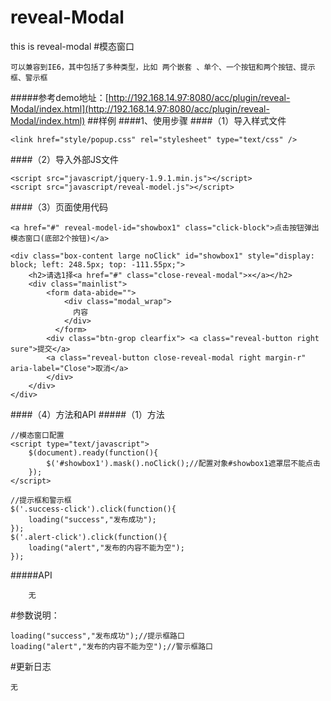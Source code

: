 # reveal-Modal
this is reveal-modal
#模态窗口
```
可以兼容到IE6，其中包括了多种类型，比如 两个嵌套 、单个、一个按钮和两个按钮、提示框、警示框
```
#####参考demo地址：[http://192.168.14.97:8080/acc/plugin/reveal-Modal/index.html](http://192.168.14.97:8080/acc/plugin/reveal-Modal/index.html)
##样例
####1、使用步骤
####（1）导入样式文件
```
<link href="style/popup.css" rel="stylesheet" type="text/css" />
```
####（2）导入外部JS文件
```
<script src="javascript/jquery-1.9.1.min.js"></script>
<script src="javascript/reveal-model.js"></script>
```
####（3）页面使用代码
```
<a href="#" reveal-model-id="showbox1" class="click-block">点击按钮弹出模态窗口(底部2个按钮)</a>

<div class="box-content large noClick" id="showbox1" style="display: block; left: 248.5px; top: -111.55px;">
    <h2>请选1择<a href="#" class="close-reveal-modal">×</a></h2>
    <div class="mainlist">
        <form data-abide="">
            <div class="modal_wrap">
              内容
            </div>
          </form>
        <div class="btn-grop clearfix"> <a class="reveal-button right sure">提交</a>
        <a class="reveal-button close-reveal-modal right margin-r" aria-label="Close">取消</a>
        </div>
    </div>
</div>
```
####（4）方法和API
 #####（1）方法
```
//模态窗口配置
<script type="text/javascript">
    $(document).ready(function(){
        $('#showbox1').mask().noClick();//配置对象#showbox1遮罩层不能点击
    });
</script>

//提示框和警示框
$('.success-click').click(function(){
    loading("success","发布成功");
});
$('.alert-click').click(function(){
    loading("alert","发布的内容不能为空");
});
```
#####API
```
    无
```
#参数说明：
```
loading("success","发布成功");//提示框路口
loading("alert","发布的内容不能为空");//警示框路口
```
#更新日志
```
无
```

